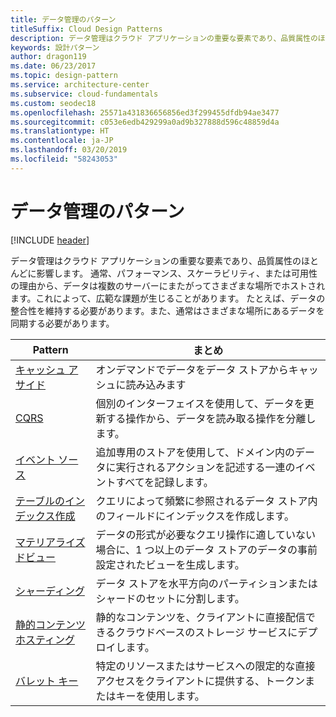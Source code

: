 ```yaml
---
title: データ管理のパターン
titleSuffix: Cloud Design Patterns
description: データ管理はクラウド アプリケーションの重要な要素であり、品質属性のほとんどに影響します。 通常、パフォーマンス、スケーラビリティ、または可用性の理由から、データは複数のサーバーにまたがってさまざまな場所でホストされます。これによって、広範な課題が生じることがあります。 たとえば、データの整合性を維持する必要があります。また、通常はさまざまな場所にあるデータを同期する必要があります。
keywords: 設計パターン
author: dragon119
ms.date: 06/23/2017
ms.topic: design-pattern
ms.service: architecture-center
ms.subservice: cloud-fundamentals
ms.custom: seodec18
ms.openlocfilehash: 25571a431836656856ed3f299455dfdb94ae3477
ms.sourcegitcommit: c053e6edb429299a0ad9b327888d596c48859d4a
ms.translationtype: HT
ms.contentlocale: ja-JP
ms.lasthandoff: 03/20/2019
ms.locfileid: "58243053"
---
```

# <a name="data-management-patterns"></a>データ管理のパターン

[!INCLUDE [header](../../_includes/header.md)]

データ管理はクラウド アプリケーションの重要な要素であり、品質属性のほとんどに影響します。 通常、パフォーマンス、スケーラビリティ、または可用性の理由から、データは複数のサーバーにまたがってさまざまな場所でホストされます。これによって、広範な課題が生じることがあります。 たとえば、データの整合性を維持する必要があります。また、通常はさまざまな場所にあるデータを同期する必要があります。

|                        Pattern                         |                                                                  まとめ                                                                  |
|--------------------------------------------------------|-------------------------------------------------------------------------------------------------------------------------------------------|
|            [キャッシュ アサイド](../cache-aside.md)            |                                            オンデマンドでデータをデータ ストアからキャッシュに読み込みます                                             |
|                   [CQRS](../cqrs.md)                   |                    個別のインターフェイスを使用して、データを更新する操作から、データを読み取る操作を分離します。                     |
|         [イベント ソース](../event-sourcing.md)         |               追加専用のストアを使用して、ドメイン内のデータに実行されるアクションを記述する一連のイベントすべてを記録します。               |
|            [テーブルのインデックス作成](../index-table.md)            |                         クエリによって頻繁に参照されるデータ ストア内のフィールドにインデックスを作成します。                          |
|      [マテリアライズドビュー](../materialized-view.md)      | データの形式が必要なクエリ操作に適していない場合に、1 つ以上のデータ ストアのデータの事前設定されたビューを生成します。 |
|               [シャーディング](../sharding.md)               |                                    データ ストアを水平方向のパーティションまたはシャードのセットに分割します。                                     |
| [静的コンテンツ ホスティング](../static-content-hosting.md) |                   静的なコンテンツを、クライアントに直接配信できるクラウドベースのストレージ サービスにデプロイします。                    |
|              [バレット キー](../valet-key.md)              |                 特定のリソースまたはサービスへの限定的な直接アクセスをクライアントに提供する、トークンまたはキーを使用します。                 |
